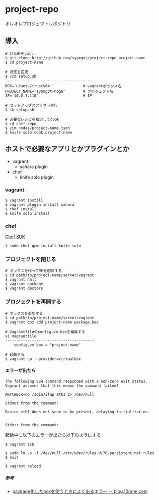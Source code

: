 # project-repo

オレオレプロジェクトレポジトリ


## 導入

``````
# ひな形をpull
$ git clone http://github.com/syamgot/project-repo project-name
$ cd project-name

# 設定を変更
$ vim setup.sh
----------------------------------------
BOX='ubuntu/trusty64'              # vagrantボックス名
PROJECT_NAME='syamgot-hoge'        # プロジェクト名
IP='10.0.1.110'                    # IP

# セットアップスクリプト実行
$ sh setup.sh

# 必要なレシピを指定してcook
$ cd chef-repo
$ vim nodes/project-name.json
$ knife solo cook project-name
``````


## ホストで必要なアプリとかプラグインとか

- vagrant 
	- sahara plugin
- chef
	- knife solo plugin

### vagrant

``````
$ vagrant install
$ vagrant plugin install sahara
$ chef install
$ knife solo install
``````

### chef

[Chef SDK](https://downloads.chef.io/chef-dk/)

``````
$ sudo chef gem install knife-solo
``````

### プロジェクトを閉じる

``````	
# ボックスを作ってVMを削除する
$ cd path/to/project-name/server/vagrant
$ vagrant halt
$ vagrant package
$ vagrant destory
``````

### プロジェクトを再開する

``````
# ボックスを追加する
$ cd path/to/project-name/server/vagrant
$ vagrant box add project-name package.box

# Vagrantfileのconfig.vm.boxを編集する
vi Vagrantfile
----------------------------------------
	config.vm.box = "project-name"

# 起動する
$ vagrant up --provider=virtualbox
``````


#### エラーが出たら

``````
The following SSH command responded with a non-zero exit status.
Vagrant assumes that this means the command failed!

ARPCHECK=no /sbin/ifup eth1 2> /dev/null

Stdout from the command:

Device eth1 does not seem to be present, delaying initialization.


Stderr from the command:
``````

起動中に以下のエラーが出たら以下のようにする

``````
$ vagrant ssh

$ sudo ln -s -f /dev/null /etc/udev/rules.d/70-persistent-net.rules
$ exit

$ vagrant reload
``````

##### 参考

- [package化したboxを使うときによく出るエラー -- blog.10rane.com](http://blog.10rane.com/2015/08/28/errors-out-when-using-to-package-the-box/)


